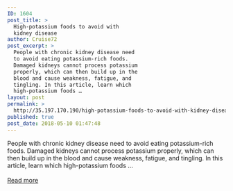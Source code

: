 ```yaml
---
ID: 1604
post_title: >
  High-potassium foods to avoid with
  kidney disease
author: Cruise72
post_excerpt: >
  People with chronic kidney disease need
  to avoid eating potassium-rich foods.
  Damaged kidneys cannot process potassium
  properly, which can then build up in the
  blood and cause weakness, fatigue, and
  tingling. In this article, learn which
  high-potassium foods …
layout: post
permalink: >
  http://35.197.170.190/high-potassium-foods-to-avoid-with-kidney-disease/
published: true
post_date: 2018-05-10 01:47:48
---
```

People with chronic kidney disease need to avoid eating potassium-rich foods. Damaged kidneys cannot process potassium properly, which can then build up in the blood and cause weakness, fatigue, and tingling. In this article, learn which high-potassium foods …<br/><br/><a style="white-space: nowrap" href="https://www.medicalnewstoday.com/articles/321750.php" class="button purchase" rel="nofollow noopener" target="_blank">Read more</a>